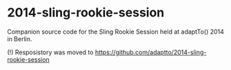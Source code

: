 # 2014-sling-rookie-session
Companion source code for the Sling Rookie Session held at adaptTo() 2014 in Berlin. 

(!) Resposistory was moved to https://github.com/adaptto/2014-sling-rookie-session
